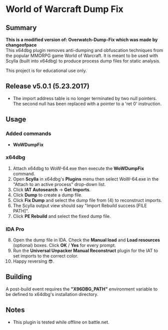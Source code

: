 # World of Warcraft Dump Fix

## Summary

**This is a modified version of: Overwatch-Dump-Fix which was made by changeofpace**  
This x64dbg plugin removes anti-dumping and obfuscation techniques from the popular MMORPG game World of Warcraft. It is meant to be used with Scylla (built into x64dbg) to produce process dump files for static analysis.

This project is for educational use only.

## Release v5.0.1 (5.23.2017)

- The import address table is no longer terminated by two null pointers. The second null has been replaced with a pointer to a 'ret 0' instruction.

## Usage

### Added commands

- **WoWDumpFix**

### x64dbg

1. Attach x64dbg to WoW-64.exe then execute the **WoWDumpFix** command.
2. Open **Scylla** in x64dbg's **Plugins** menu then select WoW-64.exe in the "Attach to an active process" drop-down list.
3. Click **IAT Autosearch** -> **Get Imports**.
4. Click **Dump** to create a dump file.
5. Click **Fix Dump** and select the dump file from (4) to reconstruct imports.
6. The Scylla output view should say "Import Rebuild success [FILE PATH]".
7. Click **PE Rebuild** and select the fixed dump file.

### IDA Pro

8. Open the dump file in IDA. Check the **Manual load** and **Load resources** (optional) boxes.  Click **OK** / **Yes** for every prompt.
9. Run the **Universal Unpacker Manual Reconstruct** plugin for the IAT to set imports to the correct color.
10. Happy reversing :sunglasses:.

## Building

A post-build event requires the **"X96DBG_PATH"** environment variable to be defined to x64dbg's installation directory.

## Notes

- This plugin is tested while offline on battle.net.
